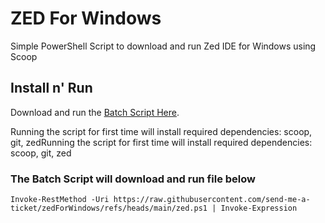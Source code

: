 # ZED For Windows
Simple PowerShell Script to download and run Zed IDE for Windows using Scoop


## Install n' Run
Download and run the [Batch Script Here](https://github.com/send-me-a-ticket/zedForWindows/blob/main/RunZed.bat). 

Running the script for first time will install required dependencies: scoop, git, zedRunning the script for first time will install required dependencies: scoop, git, zed


### The Batch Script will download and run file below
```
Invoke-RestMethod -Uri https://raw.githubusercontent.com/send-me-a-ticket/zedForWindows/refs/heads/main/zed.ps1 | Invoke-Expression
```
